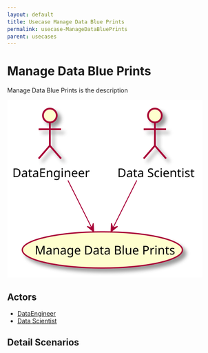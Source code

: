 ```yaml
---
layout: default
title: Usecase Manage Data Blue Prints
permalink: usecase-ManageDataBluePrints
parent: usecases
---
```


# Manage Data Blue Prints

Manage Data Blue Prints is the description

![Activities Diagram](./activities.svg)

## Actors

* [DataEngineer](actor-dataengineer)
* [Data Scientist](actor-datascientist)


## Detail Scenarios


  

